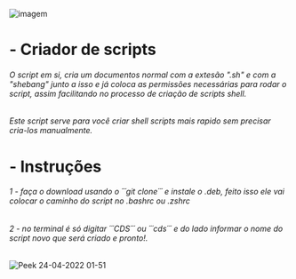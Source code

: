 ![imagem](https://upload.wikimedia.org/wikipedia/commons/d/da/GNOME_Terminal_icon_2019.svg)




# - Criador de scripts

###### O script em si, cria um documentos normal com a extesão ".sh" e com a "shebang" junto a isso e já coloca as permissões necessárias para rodar o script, assim facilitando no processo de criação de scripts shell.

###### Este script serve para você criar shell scripts mais rapido sem precisar cria-los manualmente.

# - Instruções

###### 1 - faça o download usando o ´´´git clone´´´ e instale o .deb, feito isso ele vai colocar o caminho do script no .bashrc ou .zshrc

###### 2 - no terminal é só digitar ´´´CDS´´´ ou ´´´cds´´´ e do lado informar o nome do script novo que será criado e pronto!.



![Peek 24-04-2022 01-51](https://user-images.githubusercontent.com/101364473/164957228-ede13138-0b5a-4c25-9081-17ce0ec8065e.gif)


